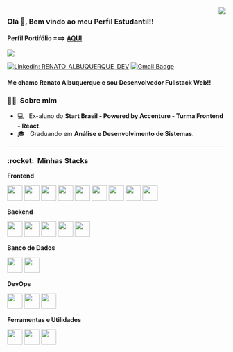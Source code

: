 <img align='right' src="https://github-readme-stats.vercel.app/api/top-langs/?username=RenatoAlbuquerque&layout=compact&langs_count=7&theme=midnight-purple"/>

### Olá 👋, Bem vindo ao meu Perfil Estudantil!!

#### Perfil Portifólio ===> <a href="https://github.com/RenatoAlbuquerqueDev">**AQUI**</a>
<img src="https://img.shields.io/static/v1?label=Overview&message=Renato Albuquerque&color=f8efd4&style=for-the-badge&logo=GitHub">

[![Linkedin: RENATO_ALBUQUERQUE_DEV](https://img.shields.io/badge/-RENATO_ALBUQUERQUE_DEV-blue?style=flat-square&logo=Linkedin&logoColor=white&link=https://br.linkedin.com/in/renato-albuquerque-dev)](https://br.linkedin.com/in/renato-albuquerque-dev)
[![Gmail Badge](https://img.shields.io/badge/-renatoabreukz@gmail.com-006bed?style=flat-square&logo=Gmail&logoColor=white&link=mailto:renatoabreukz@gmail.com)](mailto:renatoabreukz@gmail.com)

#### Me chamo Renato Albuquerque  e sou **Desenvolvedor Fullstack Web**!!

<p>

<h3> 👨‍💻 &nbsp;Sobre mim </h3> 

- 💻 &nbsp; Ex-aluno do **Start Brasil - Powered by Accenture -  Turma Frontend - React**.
- 🎓 &nbsp; Graduando em **Análise e Desenvolvimento de Sistemas**.

</p>


<hr>

<h3> :rocket: &nbsp;Minhas Stacks </h3>

**Frontend**

<code><img height="35" src="https://cdn.jsdelivr.net/gh/devicons/devicon/icons/html5/html5-original.svg"></code>
<code><img height="35" src="https://cdn.jsdelivr.net/gh/devicons/devicon/icons/css3/css3-original.svg"></code>
<code><img height="35" src="https://cdn.jsdelivr.net/gh/devicons/devicon/icons/sass/sass-original.svg"></code>
<code><img height="35" src="https://cdn.jsdelivr.net/gh/devicons/devicon/icons/javascript/javascript-original.svg"></code>
<code><img height="35" src="https://cdn.jsdelivr.net/gh/devicons/devicon/icons/tailwindcss/tailwindcss-plain.svg"></code>
<code><img height="35" src="https://cdn.jsdelivr.net/gh/devicons/devicon/icons/bootstrap/bootstrap-original.svg"></code>
<code><img height="35" src="https://cdn.jsdelivr.net/gh/devicons/devicon/icons/materialui/materialui-original.svg"></code>
<code><img height="35" src="https://cdn.jsdelivr.net/gh/devicons/devicon/icons/react/react-original-wordmark.svg"></code>
<code><img height="35" src="https://cdn.jsdelivr.net/gh/devicons/devicon/icons/redux/redux-original.svg"></code>


<p align='right'>

**Backend**

<code><img height="35" src="https://cdn.jsdelivr.net/gh/devicons/devicon/icons/nodejs/nodejs-original.svg"></code>
<code><img height="35" src="https://cdn.jsdelivr.net/gh/devicons/devicon/icons/express/express-original.svg"></code>
<code><img height="35" src="https://cdn.jsdelivr.net/gh/devicons/devicon/icons/javascript/javascript-original.svg"></code>
<code><img height="35" src="https://cdn.jsdelivr.net/gh/devicons/devicon/icons/typescript/typescript-original.svg"></code>
<code><img height="35" src="https://cdn.jsdelivr.net/gh/devicons/devicon/icons/sequelize/sequelize-original.svg"></code>

</p>


**Banco de Dados**

<code><img height="35" src="https://cdn.jsdelivr.net/gh/devicons/devicon/icons/postgresql/postgresql-original-wordmark.svg"></code>
<code><img height="35" src="https://cdn.jsdelivr.net/gh/devicons/devicon/icons/mongodb/mongodb-plain-wordmark.svg"></code>

**DevOps**

<code><img height="35" src="https://cdn.jsdelivr.net/gh/devicons/devicon/icons/git/git-original.svg"></code>
<code><img height="35" src="https://cdn.jsdelivr.net/gh/devicons/devicon/icons/github/github-original.svg"></code>
<code><img height="35" src="https://cdn.jsdelivr.net/gh/devicons/devicon/icons/docker/docker-plain-wordmark.svg"></code>

**Ferramentas e Utilidades**

<code><img height="35" src="https://cdn.jsdelivr.net/gh/devicons/devicon/icons/vscode/vscode-original.svg"></code>
<code><img height="35" src="https://cdn.jsdelivr.net/gh/devicons/devicon/icons/trello/trello-plain.svg"></code>
<code><img height="35" src="https://cdn.jsdelivr.net/gh/devicons/devicon/icons/figma/figma-original.svg"></code>
                         
</p>
